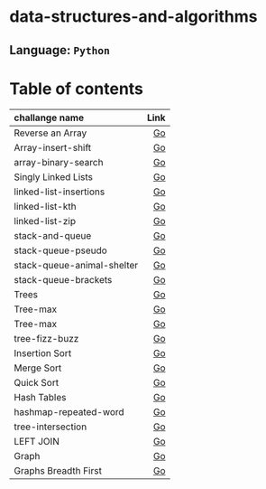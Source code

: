 # data-structures-and-algorithms

## Language: `Python`

# Table of contents

|challange name|Link|
|:-----|-----:|
Reverse an Array|[Go](code_challenges/array-reverse/README.md)
Array-insert-shift|[Go](code_challenges/array-insert-shift/README.md)
array-binary-search|[Go](code_challenges/array-binary-search/README.md)
Singly Linked Lists|[Go](code_challenges/Singly-Linked-Lists/README.md)
linked-list-insertions|[Go](code_challenges/Singly-Linked-Lists/READMELAB06.md)
linked-list-kth|[Go](code_challenges/Singly-Linked-Lists/READMELAB07.md)
linked-list-zip|[Go](code_challenges/Singly-Linked-Lists/READMELAB08.md)
stack-and-queue|[Go](code_challenges/stack_and_queue/README.md)
stack-queue-pseudo|[Go](code_challenges/stack-queue-pseudo/README.md)
stack-queue-animal-shelter|[Go](code_challenges/stack-queue-animal-shelter/README.md)
stack-queue-brackets|[Go](code_challenges/stack-queue-brackets/README.md)
Trees|[Go](code_challenges/trees/README.md)
Tree-max|[Go](code_challenges/tree-max/README.md)
Tree-max|[Go](code_challenges/tree-breadth-first/README.md)
tree-fizz-buzz|[Go](code_challenges/tree-fizz-buzz/README.md)
Insertion Sort|[Go](code_challenges/insertion_sort_pro/BLOG.md)
Merge Sort|[Go](code_challenges/merge_sort/BLOG.md)
Quick Sort|[Go](code_challenges/Quick_Sort/BLOG.md)
Hash Tables|[Go](code_challenges/hash_tables/README.md)
hashmap-repeated-word|[Go](code_challenges/repeated_word/README.md)
tree-intersection|[Go](code_challenges/repeated_word/README.md)
LEFT JOIN|[Go](code_challenges/LEFT_JOIN/README.md)
Graph|[Go](code_challenges/graph/README.md)
Graphs Breadth First|[Go](code_challenges/Graphs_Breadth_First/README.md)










